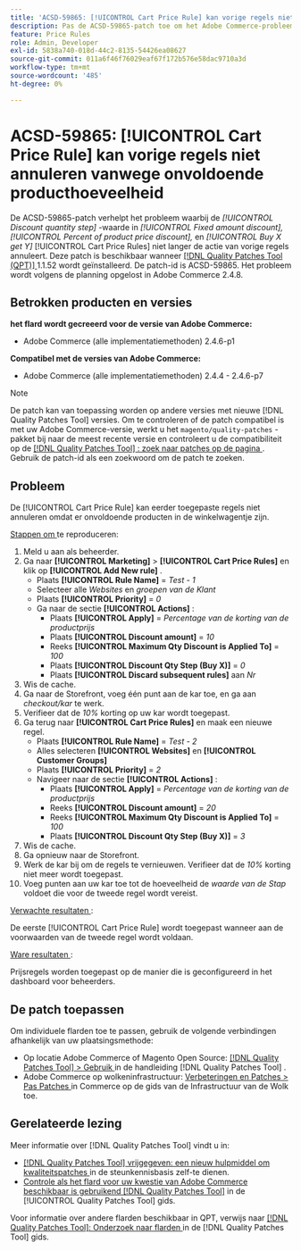 ```yaml
---
title: 'ACSD-59865: [!UICONTROL Cart Price Rule] kan vorige regels niet annuleren vanwege onvoldoende producthoeveelheid'
description: Pas de ACSD-59865-patch toe om het Adobe Commerce-probleem op te lossen, waarbij de waarde *Korting op aantal korting* in *Vast bedrag,** Percentage van korting op productprijs* en *Koop X krijg Y* [!UICONTROL Cart Price Rules] de actie van vorige regels niet meer annuleert.
feature: Price Rules
role: Admin, Developer
exl-id: 5838a740-018d-44c2-8135-54426ea08627
source-git-commit: 011a6f46f76029eaf67f172b576e58dac9710a3d
workflow-type: tm+mt
source-wordcount: '485'
ht-degree: 0%

---
```


# ACSD-59865: [!UICONTROL Cart Price Rule] kan vorige regels niet annuleren vanwege onvoldoende producthoeveelheid

De ACSD-59865-patch verhelpt het probleem waarbij de *[!UICONTROL Discount quantity step]* -waarde in *[!UICONTROL Fixed amount discount],* *[!UICONTROL Percent of product price discount],* en *[!UICONTROL Buy X get Y]* [!UICONTROL Cart Price Rules] niet langer de actie van vorige regels annuleert. Deze patch is beschikbaar wanneer [[!DNL Quality Patches Tool (QPT)] ](https://experienceleague.adobe.com/en/docs/commerce-operations/tools/quality-patches-tool/quality-patches-tool-to-self-serve-quality-patches) 1.1.52 wordt geïnstalleerd. De patch-id is ACSD-59865. Het probleem wordt volgens de planning opgelost in Adobe Commerce 2.4.8.

## Betrokken producten en versies

**het flard wordt gecreeerd voor de versie van Adobe Commerce:**

* Adobe Commerce (alle implementatiemethoden) 2.4.6-p1

**Compatibel met de versies van Adobe Commerce:**

* Adobe Commerce (alle implementatiemethoden) 2.4.4 - 2.4.6-p7

>[!NOTE]
>
>De patch kan van toepassing worden op andere versies met nieuwe [!DNL Quality Patches Tool] versies. Om te controleren of de patch compatibel is met uw Adobe Commerce-versie, werkt u het `magento/quality-patches` -pakket bij naar de meest recente versie en controleert u de compatibiliteit op de [[!DNL Quality Patches Tool] : zoek naar patches op de pagina ](https://experienceleague.adobe.com/tools/commerce-quality-patches/index.html) . Gebruik de patch-id als een zoekwoord om de patch te zoeken.

## Probleem

De [!UICONTROL Cart Price Rule] kan eerder toegepaste regels niet annuleren omdat er onvoldoende producten in de winkelwagentje zijn.

<u> Stappen om </u> te reproduceren:

1. Meld u aan als beheerder.
1. Ga naar **[!UICONTROL Marketing]** > **[!UICONTROL Cart Price Rules]** en klik op **[!UICONTROL Add New rule]** .
   * Plaats **[!UICONTROL Rule Name]** = *Test - 1*
   * Selecteer alle *Websites* en *groepen van de Klant*
   * Plaats **[!UICONTROL Priority]** = *0*
   * Ga naar de sectie **[!UICONTROL Actions]** :
      * Plaats **[!UICONTROL Apply]** = *Percentage van de korting van de productprijs*
      * Plaats **[!UICONTROL Discount amount]** = *10*
      * Reeks **[!UICONTROL Maximum Qty Discount is Applied To]** = *100*
      * Plaats **[!UICONTROL Discount Qty Step (Buy X)]** = *0*
      * Plaats **[!UICONTROL Discard subsequent rules]** aan *Nr*
1. Wis de cache.
1. Ga naar de Storefront, voeg één punt aan de kar toe, en ga aan *checkout/kar* te werk.
1. Verifieer dat de *10%* korting op uw kar wordt toegepast.
1. Ga terug naar **[!UICONTROL Cart Price Rules]** en maak een nieuwe regel.
   * Plaats **[!UICONTROL Rule Name]** = *Test - 2*
   * Alles selecteren **[!UICONTROL Websites]** en **[!UICONTROL Customer Groups]**
   * Plaats **[!UICONTROL Priority]** = *2*
   * Navigeer naar de sectie **[!UICONTROL Actions]** :
      * Plaats **[!UICONTROL Apply]** = *Percentage van de korting van de productprijs*
      * Reeks **[!UICONTROL Discount amount]** = *20*
      * Reeks **[!UICONTROL Maximum Qty Discount is Applied To]** = *100*
      * Plaats **[!UICONTROL Discount Qty Step (Buy X)]** = *3*
1. Wis de cache.
1. Ga opnieuw naar de Storefront.
1. Werk de kar bij om de regels te vernieuwen. Verifieer dat de *10%* korting niet meer wordt toegepast.
1. Voeg punten aan uw kar toe tot de hoeveelheid de *waarde van de Stap* voldoet die voor de tweede regel wordt vereist.

<u> Verwachte resultaten </u>:

De eerste [!UICONTROL Cart Price Rule] wordt toegepast wanneer aan de voorwaarden van de tweede regel wordt voldaan.

<u> Ware resultaten </u>:

Prijsregels worden toegepast op de manier die is geconfigureerd in het dashboard voor beheerders.

## De patch toepassen

Om individuele flarden toe te passen, gebruik de volgende verbindingen afhankelijk van uw plaatsingsmethode:

* Op locatie Adobe Commerce of Magento Open Source: [[!DNL Quality Patches Tool] > Gebruik ](/help/tools/quality-patches-tool/usage.md) in de handleiding [!DNL Quality Patches Tool] .
* Adobe Commerce op wolkeninfrastructuur: [ Verbeteringen en Patches > Pas Patches ](https://experienceleague.adobe.com/docs/commerce-cloud-service/user-guide/develop/upgrade/apply-patches.html) in Commerce op de gids van de Infrastructuur van de Wolk toe.

## Gerelateerde lezing

Meer informatie over [!DNL Quality Patches Tool] vindt u in:

* [[!DNL Quality Patches Tool]  vrijgegeven: een nieuw hulpmiddel om kwaliteitspatches ](https://experienceleague.adobe.com/en/docs/commerce-operations/tools/quality-patches-tool/quality-patches-tool-to-self-serve-quality-patches) in de steunkennisbasis zelf-te dienen.
* [ Controle als het flard voor uw kwestie van Adobe Commerce beschikbaar is gebruikend  [!DNL Quality Patches Tool]](/help/tools/quality-patches-tool/patches-available-in-qpt/check-patch-for-magento-issue-with-magento-quality-patches.md) in de [!UICONTROL Quality Patches Tool] gids.

Voor informatie over andere flarden beschikbaar in QPT, verwijs naar [[!DNL Quality Patches Tool]: Onderzoek naar flarden ](https://experienceleague.adobe.com/tools/commerce-quality-patches/index.html) in de [!DNL Quality Patches Tool] gids.
